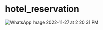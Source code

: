 # hotel_reservation 

![WhatsApp Image 2022-11-27 at 2 20 31 PM](https://user-images.githubusercontent.com/111462571/204123988-2bb4e3c7-0a5c-4555-925f-2695da8e5ed9.jpeg)
